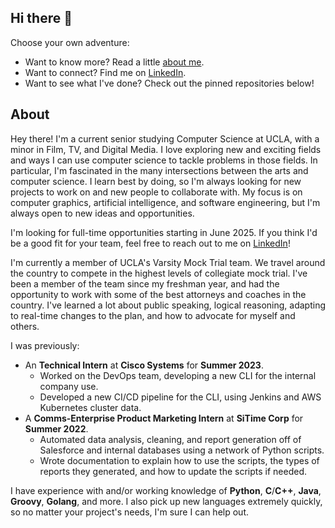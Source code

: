 ## Hi there 👋

<!--
**ugathoo/ugathoo** is a ✨ _special_ ✨ repository because its `README.md` (this file) appears on your GitHub profile.

Here are some ideas to get you started:

- 🔭 I’m currently working on ...
- 🌱 I’m currently learning ...
- 👯 I’m looking to collaborate on ...
- 🤔 I’m looking for help with ...
- 💬 Ask me about ...
- 📫 How to reach me: ...
- 😄 Pronouns: ...
- ⚡ Fun fact: ...
-->
Choose your own adventure: 
* Want to know more? Read a little [about
  me](#about).
* Want to connect? Find me on
[LinkedIn](https://www.linkedin.com/in/ugathoo/).
* Want to see what I've done? Check out the pinned repositories below!

## About

Hey there! I'm a current senior studying Computer Science at UCLA, with a minor in Film, TV, and Digital Media. I love exploring new and exciting fields and ways I can use computer science to tackle problems in those fields. In particular, I'm fascinated in the many intersections between the arts and computer science. I learn best by doing, so I'm always looking for new projects to work on and new people to collaborate with. My focus is on computer graphics, artificial intelligence, and software engineering, but I'm always open to new ideas and opportunities.

I'm looking for full-time opportunities starting in June 2025. If you think I'd be a good fit for your team, feel free to reach out to me on [LinkedIn](https://www.linkedin.com/in/ugathoo/)!

I'm currently a member of UCLA's Varsity Mock Trial team. We travel around the country to compete in the highest levels of collegiate mock trial. I've been a member of the team since my freshman year, and had the opportunity to work with some of the best attorneys and coaches in the country. I've learned a lot about public speaking, logical reasoning, adapting to real-time changes to the plan, and how to advocate for myself and others.

I was previously:
* An **Technical Intern** at **Cisco Systems** for **Summer 2023**.
    * Worked on the DevOps team, developing a new CLI for the internal company use.
    * Developed a new CI/CD pipeline for the CLI, using Jenkins and AWS Kubernetes cluster data.
* A **Comms-Enterprise Product Marketing Intern** at **SiTime Corp** for **Summer 2022**.
    * Automated data analysis, cleaning, and report generation off of Salesforce and internal databases using a network of Python scripts.
    * Wrote documentation to explain how to use the scripts, the types of reports they generated, and how to update the scripts if needed.

I have experience with and/or working knowledge of **Python**, **C**/**C++**, **Java**, **Groovy**, **Golang**, and more. I also pick up new languages extremely quickly, so no matter your project's needs, I'm sure I can help out.